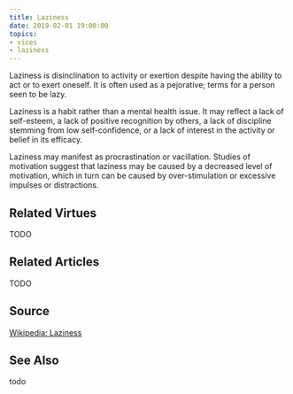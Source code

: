 ```yaml
---
title: Laziness
date: 2019-02-01 19:00:00
topics: 
- vices
- laziness
---
```


Laziness is disinclination to activity or exertion despite having the ability to
act or to exert oneself. It is often used as a pejorative; terms for a person
seen to be lazy.

Laziness is a habit rather than a mental health issue. It may
reflect a lack of self-esteem, a lack of positive recognition by others, a lack
of discipline stemming from low self-confidence, or a lack of interest in the
activity or belief in its efficacy.

Laziness may manifest as procrastination or vacillation. Studies of motivation
suggest that laziness may be caused by a decreased level of motivation, which in
turn can be caused by over-stimulation or excessive impulses or distractions.

## Related Virtues
TODO

## Related Articles
TODO

## Source
[Wikipedia: Laziness](https://en.wikipedia.org/wiki/Laziness)

## See Also
todo
